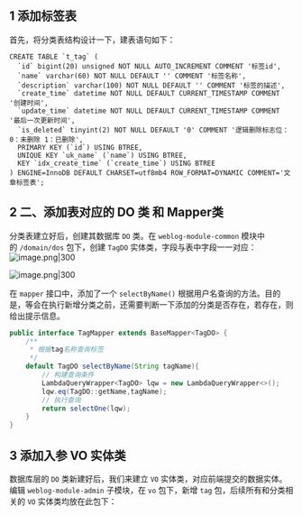 
## 1 添加标签表

首先，将分类表结构设计一下，建表语句如下：
```mysql
CREATE TABLE `t_tag` (
  `id` bigint(20) unsigned NOT NULL AUTO_INCREMENT COMMENT '标签id',
  `name` varchar(60) NOT NULL DEFAULT '' COMMENT '标签名称',
  `description` varchar(100) NOT NULL DEFAULT '' COMMENT '标签的描述',
  `create_time` datetime NOT NULL DEFAULT CURRENT_TIMESTAMP COMMENT '创建时间',
  `update_time` datetime NOT NULL DEFAULT CURRENT_TIMESTAMP COMMENT '最后一次更新时间',
  `is_deleted` tinyint(2) NOT NULL DEFAULT '0' COMMENT '逻辑删除标志位：0：未删除 1：已删除',
  PRIMARY KEY (`id`) USING BTREE,
  UNIQUE KEY `uk_name` (`name`) USING BTREE,
  KEY `idx_create_time` (`create_time`) USING BTREE
) ENGINE=InnoDB DEFAULT CHARSET=utf8mb4 ROW_FORMAT=DYNAMIC COMMENT='文章标签表';
```

## 2 二、添加表对应的 DO 类 和 Mapper类

分类表建立好后，创建其数据库 `DO` 类。在 `weblog-module-common` 模块中的 `/domain/dos` 包下，创建 `TagDO` 实体类，字段与表中字段一一对应：
![image.png|300](https://my-obsidian-image.oss-cn-guangzhou.aliyuncs.com/2024/04/f85a8fb4c3f9bf5180fdcfaa10137906.png)

![image.png|300](https://my-obsidian-image.oss-cn-guangzhou.aliyuncs.com/2024/04/a05912d79e184dae98d60313de9b99de.png)

在 `mapper` 接口中，添加了一个 `selectByName()` 根据用户名查询的方法。目的是，等会在执行新增分类之前，还需要判断一下添加的分类是否存在，若存在，则给出提示信息。
```java
public interface TagMapper extends BaseMapper<TagDO> {  
    /**  
     * 根据tag名称查询标签  
     */  
    default TagDO selectByName(String tagName){  
        // 构建查询条件  
        LambdaQueryWrapper<TagDO> lqw = new LambdaQueryWrapper<>();  
        lqw.eq(TagDO::getName,tagName);  
        // 执行查询  
        return selectOne(lqw);  
    }  
}
```

## 3 添加入参 VO 实体类

数据库层的 `DO` 类新建好后，我们来建立 `VO` 实体类，对应前端提交的数据实体。编辑 `weblog-module-admin` 子模块，在 `vo` 包下，新增 `tag` 包，后续所有和分类相关的 `VO` 实体类均放在此包下：